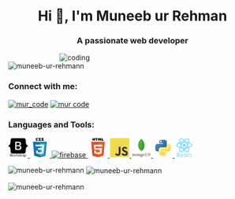 

<h1 align="center">Hi 👋, I'm Muneeb ur Rehman</h1>
<h3 align="center">A passionate web developer</h3>

<img align="right" alt="coding" width="400" src="[[https://www.google.com/url?sa=i&url=https%3A%2F%2Fgifdb.com%2Fgif%2Fpc-typing-himouto-umaru-chan-im7mjlrc9w7ha230.html&psig=AOvVaw1DqmlWopaddmhN1Q-L3F_o&ust=1693430615877000&source=images&cd=vfe&opi=89978449&ved=0CBAQjRxqFwoTCMDwx-PmgoEDFQAAAAAdAAAAABAJ](https://www.google.com/url?sa=i&url=https%3A%2F%2Fanimesher.com%2Fentry%2Fgirl-computer-time-237977%2F&psig=AOvVaw1DqmlWopaddmhN1Q-L3F_o&ust=1693430615877000&source=images&cd=vfe&opi=89978449&ved=0CBAQjRxqFwoTCMDwx-PmgoEDFQAAAAAdAAAAABAR)](https://animesher.com/orig/0/23/237/2379/animesher.com_girl-computer-time-237977.gif).gif" >

<p align="left"> <img src="https://komarev.com/ghpvc/?username=muneeb-ur-rehmann&label=Profile%20views&color=0e75b6&style=flat" alt="muneeb-ur-rehmann" /> </p>

<h3 align="left">Connect with me:</h3>
<p align="left">
<a href="https://instagram.com/mur_code" target="blank"><img align="center" src="https://raw.githubusercontent.com/rahuldkjain/github-profile-readme-generator/master/src/images/icons/Social/instagram.svg" alt="mur_code" height="30" width="40" /></a>
<a href="https://www.youtube.com/c/mur code" target="blank"><img align="center" src="https://raw.githubusercontent.com/rahuldkjain/github-profile-readme-generator/master/src/images/icons/Social/youtube.svg" alt="mur code" height="30" width="40" /></a>
</p>

<h3 align="left">Languages and Tools:</h3>
<p align="left"> <a href="https://getbootstrap.com" target="_blank" rel="noreferrer"> <img src="https://raw.githubusercontent.com/devicons/devicon/master/icons/bootstrap/bootstrap-plain-wordmark.svg" alt="bootstrap" width="40" height="40"/> </a> <a href="https://www.w3schools.com/css/" target="_blank" rel="noreferrer"> <img src="https://raw.githubusercontent.com/devicons/devicon/master/icons/css3/css3-original-wordmark.svg" alt="css3" width="40" height="40"/> </a> <a href="https://firebase.google.com/" target="_blank" rel="noreferrer"> <img src="https://www.vectorlogo.zone/logos/firebase/firebase-icon.svg" alt="firebase" width="40" height="40"/> </a> <a href="https://www.w3.org/html/" target="_blank" rel="noreferrer"> <img src="https://raw.githubusercontent.com/devicons/devicon/master/icons/html5/html5-original-wordmark.svg" alt="html5" width="40" height="40"/> </a> <a href="https://developer.mozilla.org/en-US/docs/Web/JavaScript" target="_blank" rel="noreferrer"> <img src="https://raw.githubusercontent.com/devicons/devicon/master/icons/javascript/javascript-original.svg" alt="javascript" width="40" height="40"/> </a> <a href="https://www.mongodb.com/" target="_blank" rel="noreferrer"> <img src="https://raw.githubusercontent.com/devicons/devicon/master/icons/mongodb/mongodb-original-wordmark.svg" alt="mongodb" width="40" height="40"/> </a> <a href="https://www.python.org" target="_blank" rel="noreferrer"> <img src="https://raw.githubusercontent.com/devicons/devicon/master/icons/python/python-original.svg" alt="python" width="40" height="40"/> </a> <a href="https://reactjs.org/" target="_blank" rel="noreferrer"> <img src="https://raw.githubusercontent.com/devicons/devicon/master/icons/react/react-original-wordmark.svg" alt="react" width="40" height="40"/> </a> </p>

<p><img align="left" src="https://github-readme-stats.vercel.app/api/top-langs?username=muneeb-ur-rehmann&show_icons=true&locale=en&layout=compact" alt="muneeb-ur-rehmann" /></p>

<p>&nbsp;<img align="center" src="https://github-readme-stats.vercel.app/api?username=muneeb-ur-rehmann&show_icons=true&locale=en" alt="muneeb-ur-rehmann" /></p>

<p><img align="center" src="https://github-readme-streak-stats.herokuapp.com/?user=muneeb-ur-rehmann&" alt="muneeb-ur-rehmann" /></p>
